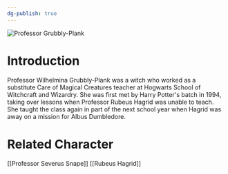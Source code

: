 ```yaml
---
dg-publish: true
---
```

![Professor Grubbly-Plank](http://rxbg5ysja.bkt.gdipper.com/Professor_Grubbly-Plank.png)
# Introduction
Professor Wilhelmina Grubbly-Plank was a witch who worked as a substitute Care of Magical Creatures teacher at Hogwarts School of Witchcraft and Wizardry.  She was first met by Harry Potter's batch in 1994, taking over lessons when Professor Rubeus Hagrid was unable to teach. She taught the class again in part of the next school year when Hagrid was away on a mission for Albus Dumbledore.

# Related Character
[[Professor Severus Snape]]
[[Rubeus Hagrid]]
